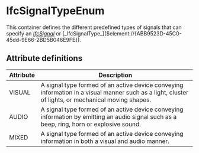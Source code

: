 IfcSignalTypeEnum
=================
This container defines the different predefined types of signals that can
specify an [_IfcSignal_]($element://{15911371-83A2-4660-B0A2-B479E9560615}) or
[_IfcSignalType_]($element://{ABB9523D-45C0-45dd-9E66-2BD5B046E9FE}).


Attribute definitions
---------------------
| Attribute   | Description                                                                                                                                        |
|-------------|----------------------------------------------------------------------------------------------------------------------------------------------------|
| VISUAL      | A signal type formed of an active device conveying information in a visual manner such as a light, cluster of lights, or mechanical moving shapes. |
| AUDIO       | A signal type formed of an active device conveying information by emitting an audio signal such as a beep, ring, horn or explosive sound.          |
| MIXED       | A signal type formed of an active device conveying information in both a visual and audio manner.                                                  |

